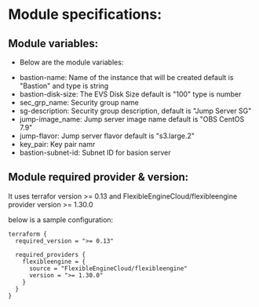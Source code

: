 # Module specifications:

## Module variables:
+ Below are the module variables:
 - bastion-name: Name of the instance that will be created default is "Bastion" and type is string
 - bastion-disk-size: The EVS Disk Size default is "100" type is number
 - sec_grp_name: Security group name
 - sg-description: Security group description, default is "Jump Server SG"
 - jump-image_name: Jump server image name default is "OBS CentOS 7.9"
 - jump-flavor: Jump server flavor default is "s3.large.2"
 - key_pair: Key pair namr
 - bastion-subnet-id: Subnet ID for basion server

## Module required provider & version:

It uses terrafor version >= 0.13 and FlexibleEngineCloud/flexibleengine provider version >= 1.30.0

below is a sample configuration:

```
terraform {
  required_version = ">= 0.13"

  required_providers {
    flexibleengine = {
      source = "FlexibleEngineCloud/flexibleengine"
      version = ">= 1.30.0"
    }
  }
}
```